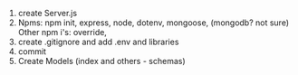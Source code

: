 1. create Server.js
2. Npms: npm init, express, node, dotenv, mongoose, (mongodb? not sure) 
    Other npm i's: override, 
3. create .gitignore and add .env and libraries
4.  commit
5. Create Models (index and others - schemas)